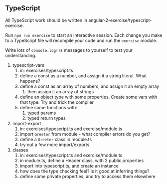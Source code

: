 ## TypeScript

All TypeScript work should be written in angular-2-exercise/typescript-exercise.

Run `npm run exercise` to start an interactive session. Each change you make to a TypeScript file will recompile your code and run the `exercise` module.

Write lots of `console.log()`s messages to yourself to test your understanding.

1. typescript-vars 
	1. in: exercises/typescript.ts
	1. define a const as a number, and assign it a string literal. What happens?
	1. define a const as an array of numbers, and assign it an empty array
		1. then assign it an array of strings
	1. define an object type with some properties. Create some vars with that type. Try and trick the compiler
	1. define some functions with:
		1. typed params
		1. typed return types
1. import-export
	1. in: exercises/typescript.ts and exercise/module.ts
	1. import `Greeter` from module - what compiler errors do you get?
	1. define a `Greeter` class in module.ts
	1. try out a few more import/exports
1. classes
	1. in: exercises/typescript.ts and exercise/module.ts
	1. in module.ts, define a Header class, with 2 public properties
	1. import into typescript.ts, and create an instance
	1. how does the type checking feel? is it good at inferring things?
	1. define some private properties, and try to access them elsewhere
